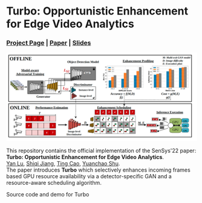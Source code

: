 # Turbo: Opportunistic Enhancement for Edge Video Analytics
### [Project Page](https://sites.google.com/view/turbo-video/home) | [Paper](https://sensys.acm.org/2022/program/) | [Slides](https://docs.google.com/presentation/d/1YC4AroTsKANywqEJ4b6J2sVE56SQnSAZ/edit?usp=sharing&ouid=116661842111065626963&rtpof=true&sd=true)
![overview](./media/overview.png)

This repository contains the official implementation of the SenSys'22 paper:  
**Turbo: Opportunistic Enhancement for Edge Video Analytics**.  
[Yan Lu](https://jason-cs18.github.io/), [Shiqi Jiang](https://www.microsoft.com/en-us/research/people/shijiang/), [Ting Cao](https://www.microsoft.com/en-us/research/people/ticao/), [Yuanchao Shu](https://www.microsoft.com/en-us/research/people/yushu/publications/).  
The paper introduces **Turbo** which selectively enhances incoming frames based GPU resource availability via a detector-specific GAN and a resource-aware scheduling algorithm.

Source code and demo for Turbo
